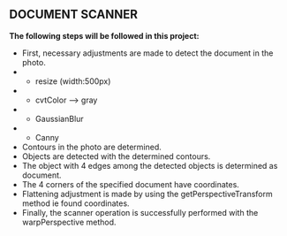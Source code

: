 ## DOCUMENT SCANNER

**The following steps will be followed in this project:**
- First, necessary adjustments are made to detect the document in the photo.
- - resize (width:500px)
- - cvtColor --> gray
- - GaussianBlur
- - Canny
- Contours in the photo are determined.
- Objects are detected with the determined contours.
- The object with 4 edges among the detected objects is determined as document.
- The 4 corners of the specified document have coordinates.
- Flattening adjustment is made by using the getPerspectiveTransform method ie found coordinates.
- Finally, the scanner operation is successfully performed with the warpPerspective method.